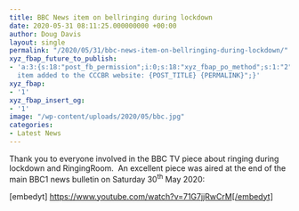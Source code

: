 ```yaml
---
title: BBC News item on bellringing during lockdown
date: 2020-05-31 08:11:25.000000000 +00:00
author: Doug Davis
layout: single
permalink: "/2020/05/31/bbc-news-item-on-bellringing-during-lockdown/"
xyz_fbap_future_to_publish:
- 'a:3:{s:18:"post_fb_permission";i:0;s:18:"xyz_fbap_po_method";s:1:"2";s:16:"xyz_fbap_message";s:62:"News
  item added to the CCCBR website: {POST_TITLE} {PERMALINK}";}'
xyz_fbap:
- '1'
xyz_fbap_insert_og:
- '1'
image: "/wp-content/uploads/2020/05/bbc.jpg"
categories:
- Latest News
---
```

Thank you to everyone involved in the BBC TV piece about ringing during lockdown and RingingRoom.  An excellent piece was aired at the end of the main BBC1 news bulletin on Saturday 30<sup>th</sup> May 2020:

[embedyt] https://www.youtube.com/watch?v=71G7jjRwCrM[/embedyt]
